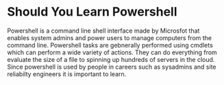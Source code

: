 # Should You Learn Powershell

Powershell is a command line shell interface made by Microsfot that enables system admins and power users to manage computers from the command line. Powershell tasks are gebnerally performed using cmdlets which can perform a wide variety of actions. They can do everything from evaluate the size of a file to spinning up hundreds of servers in the cloud. Since powershell is used by people in careers such as sysadmins and site reliabilty engineers it is important to learn. 
